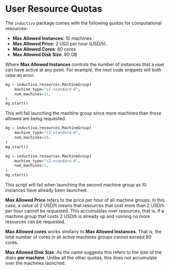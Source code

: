 # User Resource Quotas

The `inductiva` package comes with the following quotas for
computational resources:

+ **Max Allowed Instances**: 10 machines
+ **Max Allowed Price**: 2 USD per hour (USD/h).
+ **Max Allowed Cores**: 80 cores
+ **Max Allowed Disk Size**: 80 GB

Where **Max Allowed Instances** controls the number of instances that
a user can have active at any point. For example, the next code
snippets will both raise an error:

```python
mg = inductiva.resources.MachineGroup(
    machine_type="c2-standard-8",
    num_machines=11,
)
mg.start()
```

This will fail launching the machine group since more machines than
those allowed are being requested.

```python
mg = inductiva.resources.MachineGroup(
    machine_type="c2-standard-8",
    num_machines=10,
)
mg.start()

mg = inductiva.resources.MachineGroup(
    machine_type="c2-standard-8",
    num_machines=1,
)
mg.start()
```

This script will fail when launching the second machine group as 10
instances have already been launched.

**Max Allowed Price** refers to the price per hour of all machine
  groups. In this case, a value of 2 USD/h means that resources that
  cost more than 2 USD/h per hour cannot be requested. This
  accumulates over resources, that is, if a machine group that costs 2
  USD/h is already up and running no more resources can be requested.

**Max Allowed cores** works similarly to **Max Allowed
  Instances**. That is, the total number of cores in all active
  machines groups cannot exceed 80 cores.

**Max Allowed Disk Size**: As the name suggests this refers to the
  size of the disks **per machine**. Unlike all the other quotas, this
  does not accumulate over the machines launched.